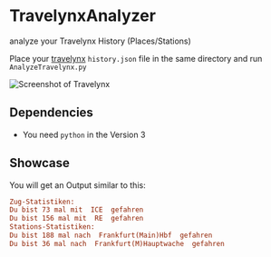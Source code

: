 # TravelynxAnalyzer
analyze your Travelynx History (Places/Stations)

Place your [travelynx](https://travelynx.de/history) ```history.json``` file in the same directory and run ```AnalyzeTravelynx.py```


![Screenshot of Travelynx](https://github.com/thisjade/TravelynxAnalyzer/blob/70afc519f08f2045be6ed5b56fc6ddb171c5a6af/test.png)

## Dependencies
* You need ```python``` in the Version 3

## Showcase

You will get an Output similar to this:

```ini
Zug-Statistiken: 
Du bist 73 mal mit  ICE  gefahren
Du bist 156 mal mit  RE  gefahren
Stations-Statistiken:
Du bist 188 mal nach  Frankfurt(Main)Hbf  gefahren
Du bist 36 mal nach  Frankfurt(M)Hauptwache  gefahren
```
